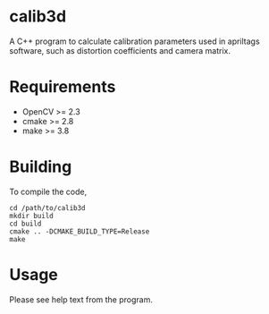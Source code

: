calib3d
===================

A C++ program to calculate calibration parameters used in apriltags software, such as distortion coefficients and camera matrix.

Requirements
=========

  * OpenCV >= 2.3
  * cmake >= 2.8
  * make >= 3.8

Building
========

To compile the code, 

    cd /path/to/calib3d
    mkdir build
    cd build
    cmake .. -DCMAKE_BUILD_TYPE=Release
    make

Usage
=====

Please see help text from the program.
